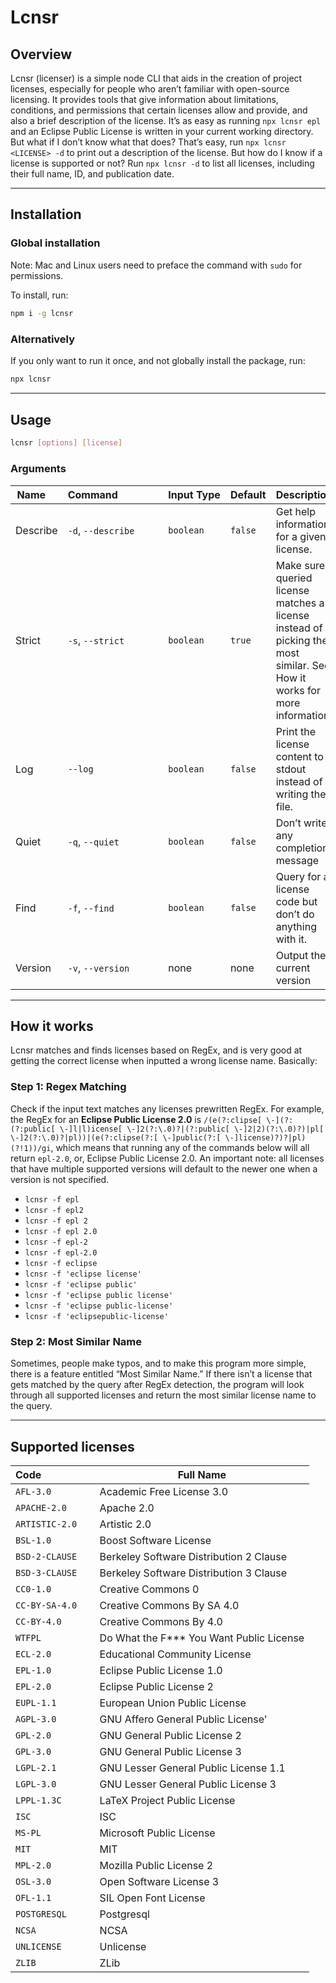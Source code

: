 # Lcnsr

## Overview

Lcnsr (licenser) is a simple node CLI that aids in the creation of project
licenses, especially for people who aren’t familiar with open-source licensing.
It provides tools that give information about limitations, conditions, and
permissions that certain licenses allow and provide, and also a brief
description of the license. It’s as easy as running `npx lcnsr epl` and an
Eclipse Public License is written in your current working directory. But what if
I don’t know what that does? That’s easy, run `npx lcnsr <LICENSE> -d` to print
out a description of the license. But how do I know if a license is supported or
not? Run `npx lcnsr -d` to list all licenses, including their full name, ID, and
publication date.

---

##### 

## Installation

### Global installation

Note: Mac and Linux users need to preface the command with `sudo` for
permissions.

To install, run:

```bash
npm i -g lcnsr
```

##### 

### Alternatively

If you only want to run it once, and not globally install the package, run:

```bash
npx lcnsr
```

---

##### 

## Usage

```bash
lcnsr [options] [license]
```

##### 

### Arguments

| Name&nbsp;&nbsp;&nbsp;&nbsp; | Command&nbsp;&nbsp;&nbsp;&nbsp;&nbsp;&nbsp;&nbsp;&nbsp;&nbsp;&nbsp;&nbsp;&nbsp;&nbsp;&nbsp;&nbsp; | Input&nbsp;Type | Default | Description                                                                                                             |
| ---------------------------- | ------------------------------------------------------------------------------------------------- | --------------- | ------- | ----------------------------------------------------------------------------------------------------------------------- |
| Describe                     | `-d`, `--describe`                                                                                | `boolean`       | `false` | Get help information for a given license.                                                                               |
| Strict                       | `-s`, `--strict`                                                                                  | `boolean`       | `true`  | Make sure queried license matches a license instead of picking the most similar. See How it works for more information. |
| Log                          | `--log`                                                                                           | `boolean`       | `false` | Print the license content to stdout instead of writing the file.                                                        |
| Quiet                        | `-q`, `--quiet`                                                                                   | `boolean`       | `false` | Don’t write any completion message                                                                                      |
| Find                         | `-f`, `--find`                                                                                    | `boolean`       | `false` | Query for a license code but don’t do anything with it.                                                                 |
| Version                      | `-v`, `--version`                                                                                 | none            | none    | Output the current version                                                                                              |

---

##### 

## How it works

Lcnsr matches and finds licenses based on RegEx, and is very good at getting the
correct license when inputted a wrong license name. Basically:

### Step 1: Regex Matching

Check if the input text matches any licenses prewritten RegEx. For example, the
RegEx for an **Eclipse Public License 2.0** is
`/(e(?:clipse[ \-](?:(?:public[ \-]l|l)icense[ \-]2(?:\.0)?|(?:public[ \-]2|2)(?:\.0)?)|pl[ \-]2(?:\.0)?|pl))|(e(?:clipse(?:[ \-]public(?:[ \-]license)?)?|pl)(?!1))/gi`,
which means that running any of the commands below will all return `epl-2.0`,
or, Eclipse Public License 2.0. An important note: all licenses that have
multiple supported versions will default to the newer one when a version is not
specified.

- `lcnsr -f epl`
- `lcnsr -f epl2`
- `lcnsr -f epl 2`
- `lcnsr -f epl 2.0`
- `lcnsr -f epl-2`
- `lcnsr -f epl-2.0`
- `lcnsr -f eclipse`
- `lcnsr -f 'eclipse license'`
- `lcnsr -f 'eclipse public'`
- `lcnsr -f 'eclipse public license'`
- `lcnsr -f 'eclipse public-license'`
- `lcnsr -f 'eclipsepublic-license'`

##### 

### Step 2: Most Similar Name

Sometimes, people make typos, and to make this program more simple, there is a
feature entitled “Most Similar Name.” If there isn’t a license that gets matched
by the query after RegEx detection, the program will look through all supported
licenses and return the most similar license name to the query.

---

##### 

## Supported licenses

| Code&nbsp;&nbsp;&nbsp;&nbsp;&nbsp;&nbsp;&nbsp;&nbsp;&nbsp;&nbsp;&nbsp;&nbsp;&nbsp;&nbsp;&nbsp;&nbsp;&nbsp;&nbsp; | Full Name                                |
| ---------------------------------------------------------------------------------------------------------------- | ---------------------------------------- |
| `AFL-3.0`                                                                                                        | Academic Free License 3.0                |
| `APACHE-2.0`                                                                                                     | Apache 2.0                               |
| `ARTISTIC-2.0`                                                                                                   | Artistic 2.0                             |
| `BSL-1.0`                                                                                                        | Boost Software License                   |
| `BSD-2-CLAUSE`                                                                                                   | Berkeley Software Distribution 2 Clause  |
| `BSD-3-CLAUSE`                                                                                                   | Berkeley Software Distribution 3 Clause  |
| `CC0-1.0`                                                                                                        | Creative Commons 0                       |
| `CC-BY-SA-4.0`                                                                                                   | Creative Commons By SA 4.0               |
| `CC-BY-4.0`                                                                                                      | Creative Commons By 4.0                  |
| `WTFPL`                                                                                                          | Do What the F*** You Want Public License |
| `ECL-2.0`                                                                                                        | Educational Community License            |
| `EPL-1.0`                                                                                                        | Eclipse Public License 1.0               |
| `EPL-2.0`                                                                                                        | Eclipse Public License 2                 |
| `EUPL-1.1`                                                                                                       | European Union Public License            |
| `AGPL-3.0`                                                                                                       | GNU Affero General Public License'       |
| `GPL-2.0`                                                                                                        | GNU General Public License 2             |
| `GPL-3.0`                                                                                                        | GNU General Public License 3             |
| `LGPL-2.1`                                                                                                       | GNU Lesser General Public License 1.1    |
| `LGPL-3.0`                                                                                                       | GNU Lesser General Public License 3      |
| `LPPL-1.3C`                                                                                                      | LaTeX Project Public License             |
| `ISC`                                                                                                            | ISC                                      |
| `MS-PL`                                                                                                          | Microsoft Public License                 |
| `MIT`                                                                                                            | MIT                                      |
| `MPL-2.0`                                                                                                        | Mozilla Public License 2                 |
| `OSL-3.0`                                                                                                        | Open Software License 3                  |
| `OFL-1.1`                                                                                                        | SIL Open Font License                    |
| `POSTGRESQL`                                                                                                     | Postgresql                               |
| `NCSA`                                                                                                           | NCSA                                     |
| `UNLICENSE`                                                                                                      | Unlicense                                |
| `ZLIB`                                                                                                           | ZLib                                     |
